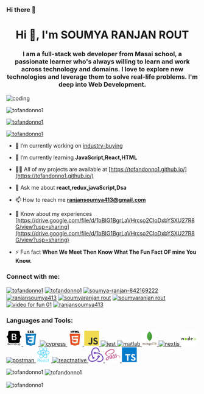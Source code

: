 ### Hi there 👋

<h1 align="center">Hi 👋, I'm SOUMYA RANJAN ROUT</h1>
<h3 align="center">I am a full-stack web developer from Masai school, a passionate learner who's always willing to learn and work across technology and domains. I love to explore new technologies and leverage them to solve real-life problems. I'm deep into Web Development.</h3>
<img align="center" alt="coding"  src="[https://user-images.githubusercontent.com/55389276/140866485-8fb1c876-9a8f-4d6a-98dc-08c4981eaf70.gif](https://media.giphy.com/media/USV0ym3bVWQJJmNu3N/giphy.gif)">
<p align="left"> <img src="https://komarev.com/ghpvc/?username=tofandonno1&label=Profile%20views&color=0e75b6&style=flat" alt="tofandonno1" /> </p>

<p align="left"> <a href="https://github.com/ryo-ma/github-profile-trophy"><img src="https://github-profile-trophy.vercel.app/?username=tofandonno1" alt="tofandonno1" /></a> </p>

<p align="left"> <a href="https://twitter.com/tofandonno1" target="blank"><img src="https://img.shields.io/twitter/follow/tofandonno1?logo=twitter&style=for-the-badge" alt="tofandonno1" /></a> </p>

- 🔭 I’m currently working on [industry-buying](https://github.com/puja2795/mindless-wool-6764)

- 🌱 I’m currently learning **JavaScript,React,HTML**

- 👨‍💻 All of my projects are available at [https://tofandonno1.github.io/](https://tofandonno1.github.io/)

- 💬 Ask me about **react,redux,javaScript,Dsa**

- 📫 How to reach me **ranjansoumya413@gmail.com**

- 📄 Know about my experiences [https://drive.google.com/file/d/1bBIG1BgrLaVHrcso2CIoDxbYSXU27R8G/view?usp=sharing](https://drive.google.com/file/d/1bBIG1BgrLaVHrcso2CIoDxbYSXU27R8G/view?usp=sharing)

- ⚡ Fun fact **When We Meet Then Know What The Fun Fact OF mine You Know.**

<h3 align="left">Connect with me:</h3>
<p align="left">
<a href="https://codepen.io/tofandonno1" target="blank"><img align="center" src="https://raw.githubusercontent.com/rahuldkjain/github-profile-readme-generator/master/src/images/icons/Social/codepen.svg" alt="tofandonno1" height="30" width="40" /></a>
<a href="https://twitter.com/tofandonno1" target="blank"><img align="center" src="https://raw.githubusercontent.com/rahuldkjain/github-profile-readme-generator/master/src/images/icons/Social/twitter.svg" alt="tofandonno1" height="30" width="40" /></a>
<a href="https://linkedin.com/in/soumya-ranjan-842169222" target="blank"><img align="center" src="https://raw.githubusercontent.com/rahuldkjain/github-profile-readme-generator/master/src/images/icons/Social/linked-in-alt.svg" alt="soumya-ranjan-842169222" height="30" width="40" /></a>
<a href="https://codesandbox.com/ranjansoumya413" target="blank"><img align="center" src="https://raw.githubusercontent.com/rahuldkjain/github-profile-readme-generator/master/src/images/icons/Social/codesandbox.svg" alt="ranjansoumya413" height="30" width="40" /></a>
<a href="https://fb.com/soumyaranjan rout" target="blank"><img align="center" src="https://raw.githubusercontent.com/rahuldkjain/github-profile-readme-generator/master/src/images/icons/Social/facebook.svg" alt="soumyaranjan rout" height="30" width="40" /></a>
<a href="https://instagram.com/soumyaranjan rout" target="blank"><img align="center" src="https://raw.githubusercontent.com/rahuldkjain/github-profile-readme-generator/master/src/images/icons/Social/instagram.svg" alt="soumyaranjan rout" height="30" width="40" /></a>
<a href="https://www.youtube.com/c/video for fun 01" target="blank"><img align="center" src="https://raw.githubusercontent.com/rahuldkjain/github-profile-readme-generator/master/src/images/icons/Social/youtube.svg" alt="video for fun 01" height="30" width="40" /></a>
<a href="https://www.hackerrank.com/ranjansoumya413" target="blank"><img align="center" src="https://raw.githubusercontent.com/rahuldkjain/github-profile-readme-generator/master/src/images/icons/Social/hackerrank.svg" alt="ranjansoumya413" height="30" width="40" /></a>
</p>

<h3 align="left">Languages and Tools:</h3>
<p align="left"> <a href="https://getbootstrap.com" target="_blank" rel="noreferrer"> <img src="https://raw.githubusercontent.com/devicons/devicon/master/icons/bootstrap/bootstrap-plain-wordmark.svg" alt="bootstrap" width="40" height="40"/> </a> <a href="https://www.w3schools.com/css/" target="_blank" rel="noreferrer"> <img src="https://raw.githubusercontent.com/devicons/devicon/master/icons/css3/css3-original-wordmark.svg" alt="css3" width="40" height="40"/> </a> <a href="https://www.cypress.io" target="_blank" rel="noreferrer"> <img src="https://raw.githubusercontent.com/simple-icons/simple-icons/6e46ec1fc23b60c8fd0d2f2ff46db82e16dbd75f/icons/cypress.svg" alt="cypress" width="40" height="40"/> </a> <a href="https://www.w3.org/html/" target="_blank" rel="noreferrer"> <img src="https://raw.githubusercontent.com/devicons/devicon/master/icons/html5/html5-original-wordmark.svg" alt="html5" width="40" height="40"/> </a> <a href="https://developer.mozilla.org/en-US/docs/Web/JavaScript" target="_blank" rel="noreferrer"> <img src="https://raw.githubusercontent.com/devicons/devicon/master/icons/javascript/javascript-original.svg" alt="javascript" width="40" height="40"/> </a> <a href="https://jestjs.io" target="_blank" rel="noreferrer"> <img src="https://www.vectorlogo.zone/logos/jestjsio/jestjsio-icon.svg" alt="jest" width="40" height="40"/> </a> <a href="https://www.mathworks.com/" target="_blank" rel="noreferrer"> <img src="https://upload.wikimedia.org/wikipedia/commons/2/21/Matlab_Logo.png" alt="matlab" width="40" height="40"/> </a> <a href="https://www.mongodb.com/" target="_blank" rel="noreferrer"> <img src="https://raw.githubusercontent.com/devicons/devicon/master/icons/mongodb/mongodb-original-wordmark.svg" alt="mongodb" width="40" height="40"/> </a> <a href="https://nextjs.org/" target="_blank" rel="noreferrer"> <img src="https://cdn.worldvectorlogo.com/logos/nextjs-2.svg" alt="nextjs" width="40" height="40"/> </a> <a href="https://nodejs.org" target="_blank" rel="noreferrer"> <img src="https://raw.githubusercontent.com/devicons/devicon/master/icons/nodejs/nodejs-original-wordmark.svg" alt="nodejs" width="40" height="40"/> </a> <a href="https://postman.com" target="_blank" rel="noreferrer"> <img src="https://www.vectorlogo.zone/logos/getpostman/getpostman-icon.svg" alt="postman" width="40" height="40"/> </a> <a href="https://reactjs.org/" target="_blank" rel="noreferrer"> <img src="https://raw.githubusercontent.com/devicons/devicon/master/icons/react/react-original-wordmark.svg" alt="react" width="40" height="40"/> </a> <a href="https://reactnative.dev/" target="_blank" rel="noreferrer"> <img src="https://reactnative.dev/img/header_logo.svg" alt="reactnative" width="40" height="40"/> </a> <a href="https://redux.js.org" target="_blank" rel="noreferrer"> <img src="https://raw.githubusercontent.com/devicons/devicon/master/icons/redux/redux-original.svg" alt="redux" width="40" height="40"/> </a> <a href="https://sass-lang.com" target="_blank" rel="noreferrer"> <img src="https://raw.githubusercontent.com/devicons/devicon/master/icons/sass/sass-original.svg" alt="sass" width="40" height="40"/> </a> <a href="https://www.typescriptlang.org/" target="_blank" rel="noreferrer"> <img src="https://raw.githubusercontent.com/devicons/devicon/master/icons/typescript/typescript-original.svg" alt="typescript" width="40" height="40"/> </a> </p>

<p><img align="left" src="https://github-readme-stats.vercel.app/api/top-langs?username=tofandonno1&show_icons=true&locale=en&layout=compact" alt="tofandonno1" /></p>

<p>&nbsp;<img align="center" src="https://github-readme-stats.vercel.app/api?username=tofandonno1&show_icons=true&locale=en" alt="tofandonno1" /></p>

<p><img align="center" src="https://github-readme-streak-stats.herokuapp.com/?user=tofandonno1&" alt="tofandonno1" /></p>

